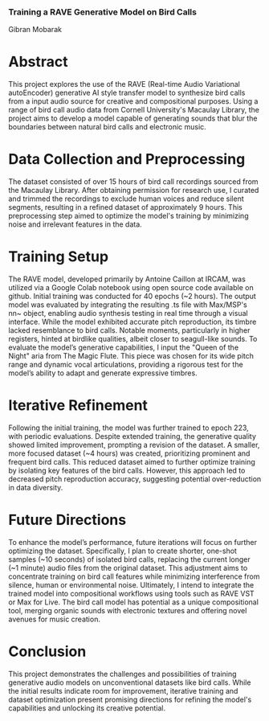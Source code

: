 ### Training a RAVE Generative Model on Bird Calls
Gibran Mobarak 
# Abstract
This project explores the use of the RAVE (Real-time Audio Variational autoEncoder) generative AI style transfer model to synthesize bird calls from a input audio source for creative and compositional purposes. Using  a range of bird call audio data from Cornell University's Macaulay Library, the project aims to develop a model capable of generating sounds that blur the boundaries between natural bird calls and electronic music.
# Data Collection and Preprocessing
The dataset consisted of over 15 hours of bird call recordings sourced from the Macaulay Library. After obtaining permission for research use, I curated and trimmed the recordings to exclude human voices and reduce silent segments, resulting in a refined dataset of approximately 9 hours. This preprocessing step aimed to optimize the model's training by minimizing noise and irrelevant features in the data.
# Training Setup
The RAVE model, developed primarily by Antoine Caillon at IRCAM, was utilized via a Google Colab notebook using open source code available on github. Initial training was conducted for 40 epochs (~2 hours). The output model was evaluated by integrating the resulting .ts file with Max/MSP's nn~ object, enabling audio synthesis testing in real time through a visual interface. While the model exhibited accurate pitch reproduction, its timbre lacked resemblance to bird calls. Notable moments, particularly in higher registers, hinted at birdlike qualities, albeit closer to seagull-like sounds.
To evaluate the model’s generative capabilities, I input the "Queen of the Night" aria from The Magic Flute. This piece was chosen for its wide pitch range and dynamic vocal articulations, providing a rigorous test for the model’s ability to adapt and generate expressive timbres.
# Iterative Refinement
Following the initial training, the model was further trained to epoch 223, with periodic evaluations. Despite extended training, the generative quality showed limited improvement, prompting a revision of the dataset. A smaller, more focused dataset (~4 hours) was created, prioritizing prominent and frequent bird calls. This reduced dataset aimed to further optimize training by isolating key features of the bird calls. However, this approach led to decreased pitch reproduction accuracy, suggesting potential over-reduction in data diversity.
# Future Directions
To enhance the model’s performance, future iterations will focus on further optimizing the dataset. Specifically, I plan to create shorter, one-shot samples (~10 seconds) of isolated bird calls, replacing the current longer (~1 minute) audio files from the original dataset. This adjustment aims to concentrate training on bird call features while minimizing interference from silence, human or environmental noise.
Ultimately, I intend to integrate the trained model into compositional workflows using tools such as RAVE VST or Max for Live. The bird call model has potential as a unique compositional tool, merging organic sounds with electronic textures and offering novel avenues for music creation.
# Conclusion
This project demonstrates the challenges and possibilities of training generative audio models on unconventional datasets like bird calls. While the initial results indicate room for improvement, iterative training and dataset optimization present promising directions for refining the model's capabilities and unlocking its creative potential.
